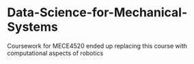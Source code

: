 # Data-Science-for-Mechanical-Systems
Coursework for MECE4520
ended up replacing this course with computational aspects of robotics
